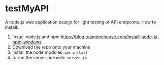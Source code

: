 # testMyAPI
A node.js web application design for light testing of API endpoints.
How to install:
1. Install node.js and npm https://blog.teamtreehouse.com/install-node-js-npm-windows
2. Download the repo onto your machine
3. Install the node modules  `npm install`
4. to run the server use `node server.js`
